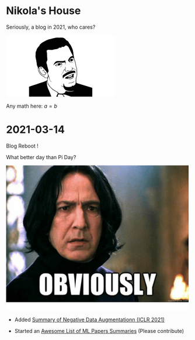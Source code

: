 
# Nikola's House

Seriously, a blog in 2021, who cares? 

![seriously_meme](images/seriously_meme.png)

Any math here: $a=b$

# 2021-03-14 

Blog Reboot ! 

What better day than Pi Day? 



![obviously_meme](images/obviously_meme.png)

- Added [Summary of Negative Data Augmentationn (ICLR 2021)](https://github.com/NicolaBernini/PaperAnalysis_ICLR2021_NegativeDataAugmentation)

- Started an [Awesome List of ML Papers Summaries](https://github.com/NicolaBernini/AwesomeMLPapersSummaries) (Please contribute)



